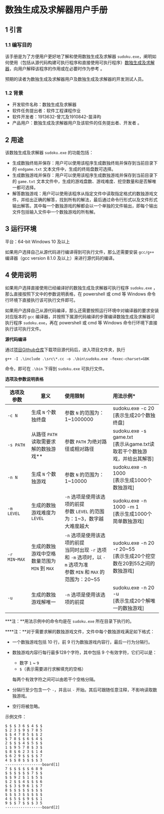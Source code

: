 # 数独生成及求解器用户手册

## 1 引言

### 1.1 编写目的

该手册是为了方便用户更好地了解和使用数独生成及求解器 `sudoku.exe`，阐明如何使用（包括从源代码构建可执行程序和直接使用可执行程序）[数独生成及求解器](https://github.com/MAG1CPI/Sudoku-generator)，向用户解释该程序的作用或在必要时作为参考 。

预期的读者为数独生成及求解器用户及数独生成及求解器的开发测试人员。



### 1.2 背景

- 开发软件名称：数独生成及求解器
- 软件任务提出者：软件工程课程作业
- 软件开发者：1913632-曾兀及1910842-苗泽昀
- 产品用户：数独生成及求解器用户及该软件的任务提出者、开发者 。



## 2 用途

该数独生成及求解器 `sudoku.exe` 的功能包括：

- 生成数独终局并保存：用户可以使用该程序生成数独终局并保存到当前目录下的 `endgame.txt` 文本文件中，生成的终局盘数可选择。
- 生成数独游戏并保存：用户可以使用该程序生成数独游戏并保存到当前目录下的 `game.txt` 文本文件中，生成的游戏盘数、游戏难度、挖空数量和是否解唯一都可选择。
- 解答数独游戏：用户可以使用该程序从指定文件中读取指定格式的数独游戏文件，并给出正确的解答，找到所有的解法，最后通过命令行形式以及文件形式输出解答。其中每一个数独游戏的解都会以一个单独的文件输出，即每个输出文件包括输入文件中一个数独游戏的所有解。



## 3 运行环境

平台：64-bit Windows 10 及以上

如果用户选择自己从源代码进行编译得到可执行文件，那么还需要安装 `gcc/g++` 编译器（gcc version 8.1.0 及以上）来进行源代码的编译。



## 4 使用说明

如果用户选择直接使用已经编译好的数独生成及求解器可执行程序 `sudoku.exe` ，那么直接按照下文中的参数说明表格，在 powershell 或 cmd 等 Windows 命令行环境下直接执行该可执行文件即可。

如果用户选择自己从源代码编译，那么还需要按照运行环境中对编译器的要求安装对应版本的 `gcc` 编译器，并按照下属源代码编译的步骤编译数独生成及求解器可执行程序 `sudoku.exe`，再在 powershell 或 cmd 等 Windows 命令行环境下直接执行该可执行文件。



**源代码编译**

通过[项目Github仓库](https://github.com/MAG1CPI/Sudoku-generator)下载项目源代码后，进入项目文件夹，执行

`g++ -I .\include .\src\*.cc -o .\bin\sudoku.exe -fexec-charset=GBK`

命令，即可在 `.\bin` 下得到 `sudoku.exe` 可执行文件。



**选项及参数说明表格**

| 选项及参数   | 意义                                          | 使用限制                                                     | 用法示例*                                                    |
| ------------ | --------------------------------------------- | :----------------------------------------------------------- | :----------------------------------------------------------- |
| `-c N`       | 生成 `N` 个数独终盘                           | 参数 `N` 的范围为：1~1000000                                 | sudoku.exe -c 20<br />[表示生成20个数独终盘]                 |
| `-s PATH`    | 从路径 `PATH` 读取需要求解的数独游戏**        | 参数 `PATH` 为绝对路径或相对路径                             | sudoku.exe -s game.txt<br />[表示从game.txt读取若干个数独游戏，并给出其解答] |
| `-n N`       | 生成 `N` 个数独游戏                           | 参数 `N` 的范围为：1~10000                                   | sudoku.exe -n 1000<br />[表示生成1000个数独游戏]             |
| `-m LEVEL`   | 生成的数独游戏难度为 `LEVEL`                  | `-n` 选项是使用该选项的前提<br />参数 `LEVEL` 的范围为：1~3，数字越大难度越大 | sudoku.exe -n 1000 -m 1<br />[表示生成1000个简单数独游戏]    |
| `-r MIN~MAX` | 生成的数独游戏中空格数量范围为 `MIN` 到 `MAX` | `-n` 选项是使用该选项的前提<br />当同时出现 `-r` 选项和 `-m` 选项时，以 `-m` 选项为准<br />参数 `MIN` 和 `MAX` 的范围为：20~55 | sudoku.exe -n 20 -r 20~55<br />[表示生成20个挖空数在20到55之间的数独游戏] |
| `-u`         | 生成的数独游戏解唯一                          | `-n` 选项是使用该选项的前提                                  | sudoku.exe -n 20 -u<br />[表示生成20个解唯一的数独游戏]      |

**\*注：**用法示例中的命令均是在 `sudoku.exe` 所在目录下执行的。

**\*\*注：**对于需要求解的数独游戏文件，文件中每个数独游戏满足如下格式：

* 一个数独游戏包括 10 行，前 9 行为数独游戏内容行，最后一行为分隔行。

* 数独游戏内容行每行最多128个字符，其中包括 9 个有效字符，它们可以是：

  * 数字 `1` ~ `9`
  * `$`（表示需要进行求解填充的空格）

  每两个有效字符之间可以由若干个空格分隔。

* 分隔行至少包含一个 `-`，并且以 `-` 开始。其后可跟随任意注释，不影响读取数独游戏。

* 空行将被忽略。

示例文件：

```
$ $ $ 3 6 $ 4 $ $ 
$ 2 3 $ 9 $ 7 8 5 
$ $ 4 7 8 5 $ $ 2 
$ 7 8 $ $ 6 $ 4 $ 
2 $ $ $ 4 $ 5 $ $ 
1 $ 9 5 7 8 $ 3 $ 
$ 8 $ 6 2 3 $ 1 4 
$ 6 2 9 $ $ $ $ 7 
4 $ $ 8 $ $ $ $ 3 
-----------------board[1]
7 $ $ $ $ $ 6 8 9 
$ $ $ $ $ $ 7 $ $ 
$ $ 9 2 $ 1 $ 5 $ 
$ 2 $ $ 4 $ $ $ 6 
$ $ 3 $ 9 6 1 $ 7 
8 $ $ $ $ $ $ $ $ 
$ $ $ 3 $ $ $ $ $ 
4 $ 5 $ $ 9 $ $ 1 
9 $ $ 7 $ $ $ 3 5 
-----------------board[2]
```


